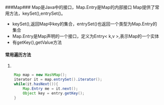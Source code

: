 ###Map###
Map是Java中的接口，Map.Entry是Map的内部接口
Map提供了常用方法，keySet(),entrySet()。
- keySet(),返回Map中key的集合，entrySet()也返回一个类型为Map.Entry的集合
- Map.Entry是Map声明的一个接口，定义为Entry< k,v >,表示Map的一个实体
- 有getKey(),getValue方法  

#### 常用遍历方法 ####
1.
```java
    Map map = new HashMap();
    iterator it = map.entrySet().iterator();
    while(it.hasNext()){
        Map.Entry me = it.next();
        Object key = entry.getKey();
    }
```
